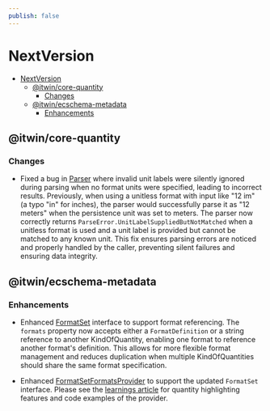 ```yaml
---
publish: false
---
```

# NextVersion

- [NextVersion](#nextversion)
  - [@itwin/core-quantity](#itwincore-quantity)
    - [Changes](#changes)
  - [@itwin/ecschema-metadata](#itwinecschema-metadata)
    - [Enhancements](#enhancements)

## @itwin/core-quantity

### Changes

- Fixed a bug in [Parser]($quantity) where invalid unit labels were silently ignored during parsing when no format units were specified, leading to incorrect results. Previously, when using a unitless format with input like "12 im" (a typo "in" for inches), the parser would successfully parse it as "12 meters" when the persistence unit was set to meters. The parser now correctly returns `ParseError.UnitLabelSuppliedButNotMatched` when a unitless format is used and a unit label is provided but cannot be matched to any known unit. This fix ensures parsing errors are noticed and properly handled by the caller, preventing silent failures and ensuring data integrity.

## @itwin/ecschema-metadata

### Enhancements

- Enhanced [FormatSet]($ecschema-metadata) interface to support format referencing. The `formats` property now accepts either a `FormatDefinition` or a string reference to another KindOfQuantity, enabling one format to reference another format's definition. This allows for more flexible format management and reduces duplication when multiple KindOfQuantities should share the same format specification.

- Enhanced [FormatSetFormatsProvider]($ecschema-metadata) to support the updated `FormatSet` interface. Please see the [learnings article](https://www.itwinjs.org/learning/quantity/) for quantity highlighting features and code examples of the provider.
